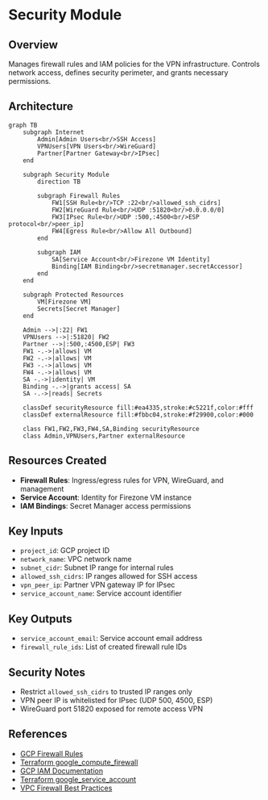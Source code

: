 # Security Module

## Overview
Manages firewall rules and IAM policies for the VPN infrastructure. Controls network access, defines security perimeter, and grants necessary permissions.

## Architecture

```mermaid
graph TB
    subgraph Internet
        Admin[Admin Users<br/>SSH Access]
        VPNUsers[VPN Users<br/>WireGuard]
        Partner[Partner Gateway<br/>IPsec]
    end
    
    subgraph Security Module
        direction TB
        
        subgraph Firewall Rules
            FW1[SSH Rule<br/>TCP :22<br/>allowed_ssh_cidrs]
            FW2[WireGuard Rule<br/>UDP :51820<br/>0.0.0.0/0]
            FW3[IPsec Rule<br/>UDP :500,:4500<br/>ESP protocol<br/>peer_ip]
            FW4[Egress Rule<br/>Allow All Outbound]
        end
        
        subgraph IAM
            SA[Service Account<br/>Firezone VM Identity]
            Binding[IAM Binding<br/>secretmanager.secretAccessor]
        end
    end
    
    subgraph Protected Resources
        VM[Firezone VM]
        Secrets[Secret Manager]
    end
    
    Admin -->|:22| FW1
    VPNUsers -->|:51820| FW2
    Partner -->|:500,:4500,ESP| FW3
    FW1 -.->|allows| VM
    FW2 -.->|allows| VM
    FW3 -.->|allows| VM
    FW4 -.->|allows| VM
    SA -.->|identity| VM
    Binding -.->|grants access| SA
    SA -.->|reads| Secrets
    
    classDef securityResource fill:#ea4335,stroke:#c5221f,color:#fff
    classDef externalResource fill:#fbbc04,stroke:#f29900,color:#000
    
    class FW1,FW2,FW3,FW4,SA,Binding securityResource
    class Admin,VPNUsers,Partner externalResource
```

## Resources Created
- **Firewall Rules**: Ingress/egress rules for VPN, WireGuard, and management
- **Service Account**: Identity for Firezone VM instance
- **IAM Bindings**: Secret Manager access permissions

## Key Inputs
- `project_id`: GCP project ID
- `network_name`: VPC network name
- `subnet_cidr`: Subnet IP range for internal rules
- `allowed_ssh_cidrs`: IP ranges allowed for SSH access
- `vpn_peer_ip`: Partner VPN gateway IP for IPsec
- `service_account_name`: Service account identifier

## Key Outputs
- `service_account_email`: Service account email address
- `firewall_rule_ids`: List of created firewall rule IDs

## Security Notes
- Restrict `allowed_ssh_cidrs` to trusted IP ranges only
- VPN peer IP is whitelisted for IPsec (UDP 500, 4500, ESP)
- WireGuard port 51820 exposed for remote access VPN

## References

- [GCP Firewall Rules](https://cloud.google.com/firewall/docs/firewalls)
- [Terraform google_compute_firewall](https://registry.terraform.io/providers/hashicorp/google/latest/docs/resources/compute_firewall)
- [GCP IAM Documentation](https://cloud.google.com/iam/docs)
- [Terraform google_service_account](https://registry.terraform.io/providers/hashicorp/google/latest/docs/resources/google_service_account)
- [VPC Firewall Best Practices](https://cloud.google.com/vpc/docs/firewalls#best_practices)
